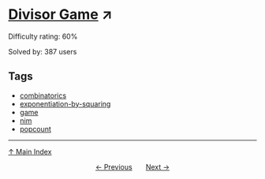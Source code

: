 # [Divisor Game](https://projecteuler.net/problem=550) ↗️

Difficulty rating: 60%

Solved by: 387 users
## Tags

- [combinatorics](../tags/combinatorics.md)
- [exponentiation-by-squaring](../tags/exponentiation-by-squaring.md)
- [game](../tags/game.md)
- [nim](../tags/nim.md)
- [popcount](../tags/popcount.md)



---

[↑ Main Index](../README.md)


<div align=center><a href='549.md'>← Previous</a> &nbsp;&nbsp; &nbsp;&nbsp;  <a href='551.md'>Next →</a></div>
